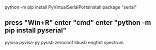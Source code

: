 python -m pip install PyVirtualSerialPortsinstall package "serial"

press "Win+R" 
enter "cmd"
enter "python -m pip install pyserial"
-------------------------------------------
pyvisa
pyvisa-py
pyusb
zeroconf
libusb
engfmt
spectrum



